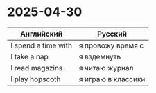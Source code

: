 # 2025-04-30

| Английский          | Русский            |
| ------------------- | ------------------ |
| I spend a time with | я провожу время с  |
| I take a nap        | я вздемнуть        |
| I read magazins     | я читаю журнал     |
| I play hopscoth     | я играю в классики |
